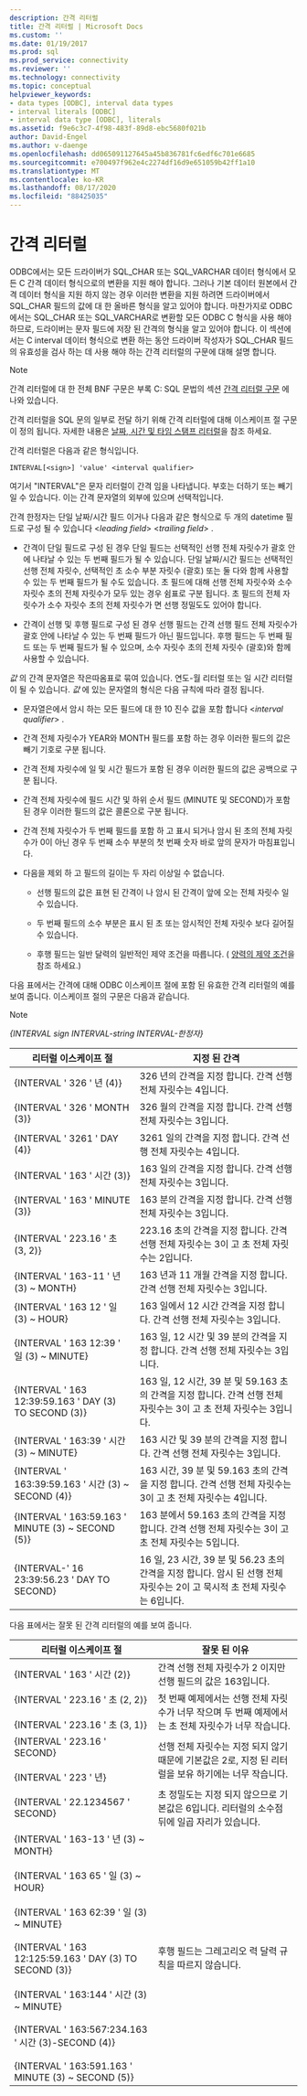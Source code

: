 ```yaml
---
description: 간격 리터럴
title: 간격 리터럴 | Microsoft Docs
ms.custom: ''
ms.date: 01/19/2017
ms.prod: sql
ms.prod_service: connectivity
ms.reviewer: ''
ms.technology: connectivity
ms.topic: conceptual
helpviewer_keywords:
- data types [ODBC], interval data types
- interval literals [ODBC]
- interval data type [ODBC], literals
ms.assetid: f9e6c3c7-4f98-483f-89d8-ebc5680f021b
author: David-Engel
ms.author: v-daenge
ms.openlocfilehash: dd065091127645a45b836781fc6edf6c701e6685
ms.sourcegitcommit: e700497f962e4c2274df16d9e651059b42ff1a10
ms.translationtype: MT
ms.contentlocale: ko-KR
ms.lasthandoff: 08/17/2020
ms.locfileid: "88425035"
---
```

# <a name="interval-literals"></a>간격 리터럴
ODBC에서는 모든 드라이버가 SQL_CHAR 또는 SQL_VARCHAR 데이터 형식에서 모든 C 간격 데이터 형식으로의 변환을 지원 해야 합니다. 그러나 기본 데이터 원본에서 간격 데이터 형식을 지원 하지 않는 경우 이러한 변환을 지원 하려면 드라이버에서 SQL_CHAR 필드의 값에 대 한 올바른 형식을 알고 있어야 합니다. 마찬가지로 ODBC에서는 SQL_CHAR 또는 SQL_VARCHAR로 변환할 모든 ODBC C 형식을 사용 해야 하므로, 드라이버는 문자 필드에 저장 된 간격의 형식을 알고 있어야 합니다. 이 섹션에서는 C interval 데이터 형식으로 변환 하는 동안 드라이버 작성자가 SQL_CHAR 필드의 유효성을 검사 하는 데 사용 해야 하는 간격 리터럴의 구문에 대해 설명 합니다.  
  
> [!NOTE]  
>  간격 리터럴에 대 한 전체 BNF 구문은 부록 C: SQL 문법의 섹션 [간격 리터럴 구문](../../../odbc/reference/appendixes/interval-literal-syntax.md) 에 나와 있습니다.  
  
 간격 리터럴을 SQL 문의 일부로 전달 하기 위해 간격 리터럴에 대해 이스케이프 절 구문이 정의 됩니다. 자세한 내용은 [날짜, 시간 및 타임 스탬프 리터럴](../../../odbc/reference/develop-app/date-time-and-timestamp-literals.md)을 참조 하세요.  
  
 간격 리터럴은 다음과 같은 형식입니다.  
  
```  
INTERVAL[<sign>] 'value' <interval qualifier>  
```  
  
 여기서 "INTERVAL"은 문자 리터럴이 간격 임을 나타냅니다. 부호는 더하기 또는 빼기 일 수 있습니다. 이는 간격 문자열의 외부에 있으며 선택적입니다.  
  
 간격 한정자는 단일 날짜/시간 필드 이거나 다음과 같은 형식으로 두 개의 datetime 필드로 구성 될 수 있습니다 \<*leading field*> \<*trailing field*> .  
  
-   간격이 단일 필드로 구성 된 경우 단일 필드는 선택적인 선행 전체 자릿수가 괄호 안에 나타날 수 있는 두 번째 필드가 될 수 있습니다. 단일 날짜/시간 필드는 선택적인 선행 전체 자릿수, 선택적인 초 소수 부분 자릿수 (괄호) 또는 둘 다와 함께 사용할 수 있는 두 번째 필드가 될 수도 있습니다. 초 필드에 대해 선행 전체 자릿수와 소수 자릿수 초의 전체 자릿수가 모두 있는 경우 쉼표로 구분 됩니다. 초 필드의 전체 자릿수가 소수 자릿수 초의 전체 자릿수가 면 선행 정밀도도 있어야 합니다.  
  
-   간격이 선행 및 후행 필드로 구성 된 경우 선행 필드는 간격 선행 필드 전체 자릿수가 괄호 안에 나타날 수 있는 두 번째 필드가 아닌 필드입니다. 후행 필드는 두 번째 필드 또는 두 번째 필드가 될 수 있으며, 소수 자릿수 초의 전체 자릿수 (괄호)와 함께 사용할 수 있습니다.  
  
 *값* 의 간격 문자열은 작은따옴표로 묶여 있습니다. 연도-월 리터럴 또는 일 시간 리터럴이 될 수 있습니다. *값* 에 있는 문자열의 형식은 다음 규칙에 따라 결정 됩니다.  
  
-   문자열은에서 암시 하는 모든 필드에 대 한 10 진수 값을 포함 합니다 \<*interval* *qualifier*> .  
  
-   간격 전체 자릿수가 YEAR와 MONTH 필드를 포함 하는 경우 이러한 필드의 값은 빼기 기호로 구분 됩니다.  
  
-   간격 전체 자릿수에 일 및 시간 필드가 포함 된 경우 이러한 필드의 값은 공백으로 구분 됩니다.  
  
-   간격 전체 자릿수에 필드 시간 및 하위 순서 필드 (MINUTE 및 SECOND)가 포함 된 경우 이러한 필드의 값은 콜론으로 구분 됩니다.  
  
-   간격 전체 자릿수가 두 번째 필드를 포함 하 고 표시 되거나 암시 된 초의 전체 자릿수가 0이 아닌 경우 두 번째 소수 부분의 첫 번째 숫자 바로 앞의 문자가 마침표입니다.  
  
-   다음을 제외 하 고 필드의 길이는 두 자리 이상일 수 없습니다.  
  
    -   선행 필드의 값은 표현 된 간격이 나 암시 된 간격이 앞에 오는 전체 자릿수 일 수 있습니다.  
  
    -   두 번째 필드의 소수 부분은 표시 된 초 또는 암시적인 전체 자릿수 보다 길어질 수 있습니다.  
  
    -   후행 필드는 일반 달력의 일반적인 제약 조건을 따릅니다. ( [양력의 제약 조건](../../../odbc/reference/appendixes/constraints-of-the-gregorian-calendar.md)을 참조 하세요.)  
  
 다음 표에서는 간격에 대해 ODBC 이스케이프 절에 포함 된 유효한 간격 리터럴의 예를 보여 줍니다. 이스케이프 절의 구문은 다음과 같습니다.  
  
> [!NOTE]  
>  *{INTERVAL sign INTERVAL-string INTERVAL-한정자}*  
  
|리터럴 이스케이프 절|지정 된 간격|  
|---------------------------|------------------------|  
|{INTERVAL ' 326 ' 년 (4)}|326 년의 간격을 지정 합니다. 간격 선행 전체 자릿수는 4입니다.|  
|{INTERVAL ' 326 ' MONTH (3)}|326 월의 간격을 지정 합니다. 간격 선행 전체 자릿수는 3입니다.|  
|{INTERVAL ' 3261 ' DAY (4)}|3261 일의 간격을 지정 합니다. 간격 선행 전체 자릿수는 4입니다.|  
|{INTERVAL ' 163 ' 시간 (3)}|163 일의 간격을 지정 합니다. 간격 선행 전체 자릿수는 3입니다.|  
|{INTERVAL ' 163 ' MINUTE (3)}|163 분의 간격을 지정 합니다. 간격 선행 전체 자릿수는 3입니다.|  
|{INTERVAL ' 223.16 ' 초 (3, 2)}|223.16 초의 간격을 지정 합니다. 간격 선행 전체 자릿수는 3이 고 초 전체 자릿수는 2입니다.|  
|{INTERVAL ' 163-11 ' 년 (3) ~ MONTH}|163 년과 11 개월 간격을 지정 합니다. 간격 선행 전체 자릿수는 3입니다.|  
|{INTERVAL ' 163 12 ' 일 (3) ~ HOUR}|163 일에서 12 시간 간격을 지정 합니다. 간격 선행 전체 자릿수는 3입니다.|  
|{INTERVAL ' 163 12:39 ' 일 (3) ~ MINUTE}|163 일, 12 시간 및 39 분의 간격을 지정 합니다. 간격 선행 전체 자릿수는 3입니다.|  
|{INTERVAL ' 163 12:39:59.163 ' DAY (3) TO SECOND (3)}|163 일, 12 시간, 39 분 및 59.163 초의 간격을 지정 합니다. 간격 선행 전체 자릿수는 3이 고 초 전체 자릿수는 3입니다.|  
|{INTERVAL ' 163:39 ' 시간 (3) ~ MINUTE}|163 시간 및 39 분의 간격을 지정 합니다. 간격 선행 전체 자릿수는 3입니다.|  
|{INTERVAL ' 163:39:59.163 ' 시간 (3) ~ SECOND (4)}|163 시간, 39 분 및 59.163 초의 간격을 지정 합니다. 간격 선행 전체 자릿수는 3이 고 초 전체 자릿수는 4입니다.|  
|{INTERVAL ' 163:59.163 ' MINUTE (3) ~ SECOND (5)}|163 분에서 59.163 초의 간격을 지정 합니다. 간격 선행 전체 자릿수는 3이 고 초 전체 자릿수는 5입니다.|  
|{INTERVAL-' 16 23:39:56.23 ' DAY TO SECOND}|16 일, 23 시간, 39 분 및 56.23 초의 간격을 지정 합니다. 암시 된 선행 전체 자릿수는 2이 고 묵시적 초 전체 자릿수는 6입니다.|  
  
 다음 표에서는 잘못 된 간격 리터럴의 예를 보여 줍니다.  
  
|리터럴 이스케이프 절|잘못 된 이유|  
|---------------------------|------------------------|  
|{INTERVAL ' 163 ' 시간 (2)}|간격 선행 전체 자릿수가 2 이지만 선행 필드의 값은 163입니다.|  
|{INTERVAL ' 223.16 ' 초 (2, 2)}<br /><br /> {INTERVAL ' 223.16 ' 초 (3, 1)}|첫 번째 예제에서는 선행 전체 자릿수가 너무 작으며 두 번째 예제에서는 초 전체 자릿수가 너무 작습니다.|  
|{INTERVAL ' 223.16 ' SECOND}<br /><br /> {INTERVAL ' 223 ' 년}|선행 전체 자릿수는 지정 되지 않기 때문에 기본값은 2로, 지정 된 리터럴을 보유 하기에는 너무 작습니다.|  
|{INTERVAL ' 22.1234567 ' SECOND}|초 정밀도는 지정 되지 않으므로 기본값은 6입니다. 리터럴의 소수점 뒤에 일곱 자리가 있습니다.|  
|{INTERVAL ' 163-13 ' 년 (3) ~ MONTH}<br /><br /> {INTERVAL ' 163 65 ' 일 (3) ~ HOUR}<br /><br /> {INTERVAL ' 163 62:39 ' 일 (3) ~ MINUTE}<br /><br /> {INTERVAL ' 163 12:125:59.163 ' DAY (3) TO SECOND (3)}<br /><br /> {INTERVAL ' 163:144 ' 시간 (3) ~ MINUTE}<br /><br /> {INTERVAL ' 163:567:234.163 ' 시간 (3)-SECOND (4)}<br /><br /> {INTERVAL ' 163:591.163 ' MINUTE (3) ~ SECOND (5)}|후행 필드는 그레고리오 력 달력 규칙을 따르지 않습니다.|
